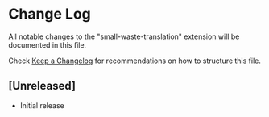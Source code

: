 # Change Log

All notable changes to the "small-waste-translation" extension will be documented in this file.

Check [Keep a Changelog](http://keepachangelog.com/) for recommendations on how to structure this file.

## [Unreleased]

- Initial release